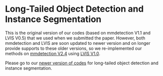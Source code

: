 # Long-Tailed Object Detection and Instance Segmentation

This is the original version of our codes (based on mmdetection V1.1 and LVIS V0.5) that we used when we submitted the paper. However, both mmdetection and LVIS are soon updated to newer version and on longer provide supports to these older versions, so we re-implemented our methods on [mmdetection V2.4](https://github.com/open-mmlab/mmdetection) using [LVIS V1.0](https://www.lvisdataset.org/dataset).

Please go to our [newer version of codes](../lvis1.0) for long-tailed object detection and instance segmentation.